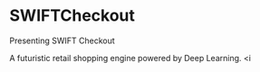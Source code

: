 # SWIFTCheckout
Presenting SWIFT Checkout

A futuristic retail shopping engine powered by Deep Learning.
<i
